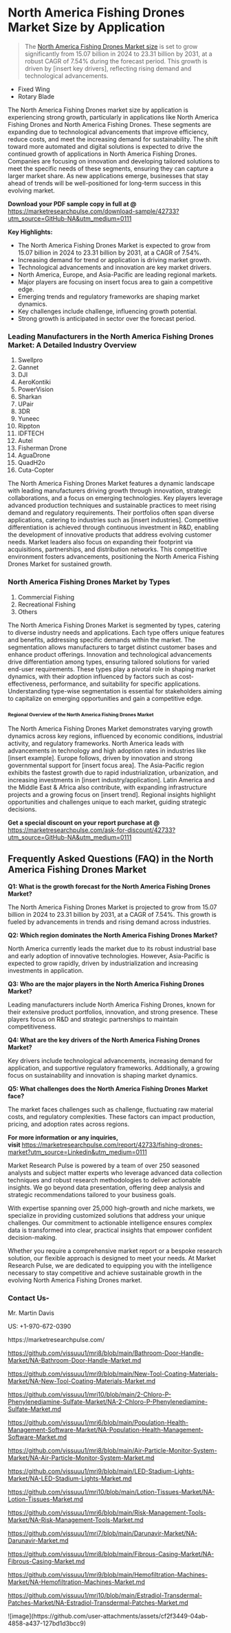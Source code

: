 <h1>North America Fishing Drones Market&nbsp;Size by Application</h1><blockquote><p>The <a href="https://marketresearchpulse.com/download-sample/42733?utm_source=GitHub-NA&amp;utm_medium=0111">North America Fishing Drones Market size</a> is set to grow significantly from 15.07 billion in 2024 to 23.31 billion by 2031, at a robust CAGR of 7.54% during the forecast period. This growth is driven by [insert key drivers], reflecting rising demand and technological advancements.</p></blockquote><ul><li>Fixed Wing<li> Rotary Blade</li></ul><p>The North America Fishing Drones market size by application is experiencing strong growth, particularly in applications like North America Fishing Drones and North America Fishing Drones. These segments are expanding due to technological advancements that improve efficiency, reduce costs, and meet the increasing demand for sustainability. The shift toward more automated and digital solutions is expected to drive the continued growth of applications in North America Fishing Drones. Companies are focusing on innovation and developing tailored solutions to meet the specific needs of these segments, ensuring they can capture a larger market share. As new applications emerge, businesses that stay ahead of trends will be well-positioned for long-term success in this evolving market.</p><p><strong>Download your PDF sample copy in full at @ </strong><a href="https://marketresearchpulse.com/download-sample/42733?utm_source=GitHub-NA&amp;utm_medium=0111">https://marketresearchpulse.com/download-sample/42733?utm_source=GitHub-NA&amp;utm_medium=0111</a></p><p><strong>Key Highlights: </strong></p><ul><li>The North America Fishing Drones Market is expected to grow from 15.07 billion in 2024 to 23.31 billion by 2031, at a CAGR of 7.54%.</li><li>Increasing demand for trend or application is driving market growth.</li><li>Technological advancements and innovation are key market drivers.</li><li>North America, Europe, and Asia-Pacific are leading regional markets.</li><li>Major players are focusing on insert focus area to gain a competitive edge.</li><li>Emerging trends and regulatory frameworks are shaping market dynamics.</li><li>Key challenges include challenge, influencing growth potential.</li><li>Strong growth is anticipated in sector over the forecast period.</li></ul><h3>Leading Manufacturers in the North America Fishing Drones Market: A Detailed Industry Overview</h3><ol><li>Swellpro</li><li>Gannet</li><li>DJI</li><li>AeroKontiki</li><li>PowerVision</li><li>Sharkan</li><li>UPair</li><li>3DR</li><li>Yuneec</li><li>Rippton</li><li>IDFTECH</li><li>Autel</li><li>Fisherman Drone</li><li>AguaDrone</li><li>QuadH2o</li><li>Cuta-Copter</li></ol><div class="flex max-w-full flex-col flex-grow"><div class="min-h-8 text-message flex w-full flex-col items-end gap-2 whitespace-normal break-words [.text-message+&amp;]:mt-5" dir="auto" data-message-author-role="assistant" data-message-id="fd8432e4-4910-450d-b182-61b7bfb0a01f" data-message-model-slug="gpt-4o"><div class="flex w-full flex-col gap-1 empty:hidden first:pt-[3px]"><div class="markdown prose w-full break-words dark:prose-invert light"><p>The North America Fishing Drones Market features a dynamic landscape with leading manufacturers driving growth through innovation, strategic collaborations, and a focus on emerging technologies. Key players leverage advanced production techniques and sustainable practices to meet rising demand and regulatory requirements. Their portfolios often span diverse applications, catering to industries such as [insert industries]. Competitive differentiation is achieved through continuous investment in R&amp;D, enabling the development of innovative products that address evolving customer needs. Market leaders also focus on expanding their footprint via acquisitions, partnerships, and distribution networks. This competitive environment fosters advancements, positioning the North America Fishing Drones Market for sustained growth.</p></div></div></div></div><h3>North America Fishing Drones Market by Types</h3><ol><li>Commercial Fishing<li> Recreational Fishing<li> Others</li></ol><div class="flex max-w-full flex-col flex-grow"><div class="min-h-8 text-message flex w-full flex-col items-end gap-2 whitespace-normal break-words [.text-message+&amp;]:mt-5" dir="auto" data-message-author-role="assistant" data-message-id="084470be-0bb7-4664-bddf-5156b4f41249" data-message-model-slug="gpt-4o-mini"><div class="flex w-full flex-col gap-1 empty:hidden first:pt-[3px]"><div class="markdown prose w-full break-words dark:prose-invert light"><p>The North America Fishing Drones Market is segmented by types, catering to diverse industry needs and applications. Each type offers unique features and benefits, addressing specific demands within the market. The segmentation allows manufacturers to target distinct customer bases and enhance product offerings. Innovation and technological advancements drive differentiation among types, ensuring tailored solutions for varied end-user requirements. These types play a pivotal role in shaping market dynamics, with their adoption influenced by factors such as cost-effectiveness, performance, and suitability for specific applications. Understanding type-wise segmentation is essential for stakeholders aiming to capitalize on emerging opportunities and gain a competitive edge.</p></div></div></div></div><h3><span style="font-size: 11px;">Regional Overview of the North America Fishing Drones Market</span></h3><div class="flex max-w-full flex-col flex-grow"><div class="min-h-8 text-message flex w-full flex-col items-end gap-2 whitespace-normal break-words [.text-message+&amp;]:mt-5" dir="auto" data-message-author-role="assistant" data-message-id="e9038762-ce64-4e30-91c9-9bd413514231" data-message-model-slug="gpt-4o-mini"><div class="flex w-full flex-col gap-1 empty:hidden first:pt-[3px]"><div class="markdown prose w-full break-words dark:prose-invert light"><p>The North America Fishing Drones Market demonstrates varying growth dynamics across key regions, influenced by economic conditions, industrial activity, and regulatory frameworks. North America leads with advancements in technology and high adoption rates in industries like [insert example]. Europe follows, driven by innovation and strong governmental support for [insert focus area]. The Asia-Pacific region exhibits the fastest growth due to rapid industrialization, urbanization, and increasing investments in [insert industry/application]. Latin America and the Middle East &amp; Africa also contribute, with expanding infrastructure projects and a growing focus on [insert trend]. Regional insights highlight opportunities and challenges unique to each market, guiding strategic decisions.</p></div></div></div></div><p><strong>Get a special discount on your report purchase at @ </strong><a href="https://marketresearchpulse.com/ask-for-discount/42733?utm_source=GitHub-NA&amp;utm_medium=0111">https://marketresearchpulse.com/ask-for-discount/42733?utm_source=GitHub-NA&amp;utm_medium=0111</a></p><h2>Frequently Asked Questions (FAQ) in the North America Fishing Drones Market</h2><p><strong>Q1: What is the growth forecast for the North America Fishing Drones Market?</strong></p><p>The North America Fishing Drones Market is projected to grow from 15.07 billion in 2024 to 23.31 billion by 2031, at a CAGR of 7.54%. This growth is fueled by advancements in trends and rising demand across industries.</p><p><strong>Q2: Which region dominates the North America Fishing Drones Market?</strong></p><p>North America currently leads the market due to its robust industrial base and early adoption of innovative technologies. However, Asia-Pacific is expected to grow rapidly, driven by industrialization and increasing investments in application.</p><p><strong>Q3: Who are the major players in the North America Fishing Drones Market?</strong></p><p>Leading manufacturers include North America Fishing Drones, known for their extensive product portfolios, innovation, and strong presence. These players focus on R&amp;D and strategic partnerships to maintain competitiveness.</p><p><strong>Q4: What are the key drivers of the North America Fishing Drones Market?</strong></p><p>Key drivers include technological advancements, increasing demand for application, and supportive regulatory frameworks. Additionally, a growing focus on sustainability and innovation is shaping market dynamics.</p><p><strong>Q5: What challenges does the North America Fishing Drones Market face?</strong></p><p>The market faces challenges such as challenge, fluctuating raw material costs, and regulatory complexities. These factors can impact production, pricing, and adoption rates across regions.</p><p><strong>For more information or any inquiries, visit&nbsp;</strong><a href="https://marketresearchpulse.com/report/42733/fishing-drones-market?utm_source=Linkedin&utm_medium=0111">https://marketresearchpulse.com/report/42733/fishing-drones-market?utm_source=Linkedin&utm_medium=0111</a></p><p>Market Research Pulse is powered by a team of over 250 seasoned analysts and subject matter experts who leverage advanced data collection techniques and robust research methodologies to deliver actionable insights. We go beyond data presentation, offering deep analysis and strategic recommendations tailored to your business goals.</p><p>With expertise spanning over 25,000 high-growth and niche markets, we specialize in providing customized solutions that address your unique challenges. Our commitment to actionable intelligence ensures complex data is transformed into clear, practical insights that empower confident decision-making.</p><p>Whether you require a comprehensive market report or a bespoke research solution, our flexible approach is designed to meet your needs. At Market Research Pulse, we are dedicated to equipping you with the intelligence necessary to stay competitive and achieve sustainable growth in the evolving North America Fishing Drones market.</p><h3><strong>Contact Us-</strong></h3><p>Mr. Martin Davis</p><p>US: +1-970-672-0390</p><p>https://marketresearchpulse.com/</p><p><a href="https://github.com/vissuuu1/mri8/blob/main/Bathroom-Door-Handle-Market/NA-Bathroom-Door-Handle-Market.md">https://github.com/vissuuu1/mri8/blob/main/Bathroom-Door-Handle-Market/NA-Bathroom-Door-Handle-Market.md</a></p><p><a href="https://github.com/vissuuu1/mri9/blob/main/New-Tool-Coating-Materials-Market/NA-New-Tool-Coating-Materials-Market.md">https://github.com/vissuuu1/mri9/blob/main/New-Tool-Coating-Materials-Market/NA-New-Tool-Coating-Materials-Market.md</a></p><p><a href="https://github.com/vissuuu1/mri10/blob/main/2-Chloro-P-Phenylenediamine-Sulfate-Market/NA-2-Chloro-P-Phenylenediamine-Sulfate-Market.md">https://github.com/vissuuu1/mri10/blob/main/2-Chloro-P-Phenylenediamine-Sulfate-Market/NA-2-Chloro-P-Phenylenediamine-Sulfate-Market.md</a></p><p><a href="https://github.com/vissuuu1/mri6/blob/main/Population-Health-Management-Software-Market/NA-Population-Health-Management-Software-Market.md">https://github.com/vissuuu1/mri6/blob/main/Population-Health-Management-Software-Market/NA-Population-Health-Management-Software-Market.md</a></p><p><a href="https://github.com/vissuuu1/mri8/blob/main/Air-Particle-Monitor-System-Market/NA-Air-Particle-Monitor-System-Market.md">https://github.com/vissuuu1/mri8/blob/main/Air-Particle-Monitor-System-Market/NA-Air-Particle-Monitor-System-Market.md</a></p><p><a href="https://github.com/vissuuu1/mri9/blob/main/LED-Stadium-Lights-Market/NA-LED-Stadium-Lights-Market.md">https://github.com/vissuuu1/mri9/blob/main/LED-Stadium-Lights-Market/NA-LED-Stadium-Lights-Market.md</a></p><p><a href="https://github.com/vissuuu1/mri10/blob/main/Lotion-Tissues-Market/NA-Lotion-Tissues-Market.md">https://github.com/vissuuu1/mri10/blob/main/Lotion-Tissues-Market/NA-Lotion-Tissues-Market.md</a></p><p><a href="https://github.com/vissuuu1/mri6/blob/main/Risk-Management-Tools-Market/NA-Risk-Management-Tools-Market.md">https://github.com/vissuuu1/mri6/blob/main/Risk-Management-Tools-Market/NA-Risk-Management-Tools-Market.md</a></p><p><a href="https://github.com/vissuuu1/mri7/blob/main/Darunavir-Market/NA-Darunavir-Market.md">https://github.com/vissuuu1/mri7/blob/main/Darunavir-Market/NA-Darunavir-Market.md</a></p><p><a href="https://github.com/vissuuu1/mri8/blob/main/Fibrous-Casing-Market/NA-Fibrous-Casing-Market.md">https://github.com/vissuuu1/mri8/blob/main/Fibrous-Casing-Market/NA-Fibrous-Casing-Market.md</a></p><p><a href="https://github.com/vissuuu1/mri9/blob/main/Hemofiltration-Machines-Market/NA-Hemofiltration-Machines-Market.md">https://github.com/vissuuu1/mri9/blob/main/Hemofiltration-Machines-Market/NA-Hemofiltration-Machines-Market.md</a></p><p><a href="https://github.com/vissuuu1/mri10/blob/main/Estradiol-Transdermal-Patches-Market/NA-Estradiol-Transdermal-Patches-Market.md">https://github.com/vissuuu1/mri10/blob/main/Estradiol-Transdermal-Patches-Market/NA-Estradiol-Transdermal-Patches-Market.md</a></p>
![image](https://github.com/user-attachments/assets/cf2f3449-04ab-4858-a437-127bd1d3bcc9)
